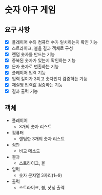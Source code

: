 # 숫자 야구 게임
## 요구 사항
* [x] 플레이어 수와 컴퓨터 수가 일치하는지 확인 기능
* [x] 스트라이크, 볼을 결과 객체로 구성
* [x] 랜덤 숫자를 만드는 기능
* [x] 중복된 숫자가 있는지 확인하는 기능
* [x] 문자 숫자로 변환하는 기능
* [x] 플레이어 입력 기능
* [x] 입력 길이가 3이고 숫자인지 검증하는 기능
* [x] 재실행 입력값 검증하는 기능
* [x] 결과 출력 기능

## 객체
* 플레이어
  * 3개의 숫자 리스트
* 컴퓨터
  * 랜덤한 3개의 숫자 리스트
* 심판
  * 비교 메소드
* 결과
  * 스트라이크, 볼
* 입력
    * 숫자 문자열 3자리(1~9)
* 출력
    * 스트라이크, 볼, 낫싱 출력